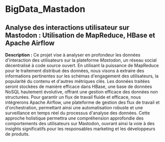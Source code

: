 # BigData_Mastadon

## Analyse des interactions utilisateur sur Mastodon : Utilisation de MapReduce, HBase et Apache Airflow

**Description :** Ce projet vise à analyser en profondeur les données d'interaction des utilisateurs sur la plateforme *Mastodon*, un réseau social décentralisé à code source ouvert. En utilisant la puissance de MapReduce pour le traitement distribué des données, nous visons à extraire des informations pertinentes sur les schémas d'engagement des utilisateurs, la popularité du contenu et d'autres métriques clés. Les données traitées seront stockées de manière efficace dans HBase, une base de données NoSQL hautement évolutive, offrant une gestion efficace des données non structurées. Pour garantir un flux de travail fluide et efficace, nous intégrerons Apache Airflow, une plateforme de gestion des flux de travail et d'orchestration, permettant ainsi une automatisation robuste et une surveillance en temps réel du processus d'analyse des données. Cette approche holistique permettra une compréhension approfondie des comportements des utilisateurs sur Mastodon, ouvrant ainsi la voie à des insights significatifs pour les responsables marketing et les développeurs de produits.